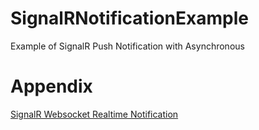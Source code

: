 # SignalRNotificationExample
Example of SignalR Push Notification with Asynchronous 




# Appendix

[SignalR Websocket Realtime Notification](https://techbrij.com/database-change-notifications-asp-net-signalr-sqldependency) 
